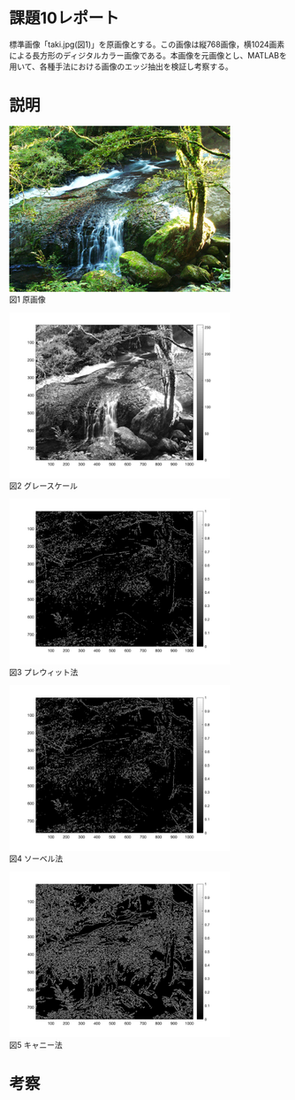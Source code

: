 # 課題10レポート
標準画像「taki.jpg(図1)」を原画像とする。この画像は縦768画像，横1024画素による長方形のディジタルカラー画像である。本画像を元画像とし、MATLABを用いて、各種手法における画像のエッジ抽出を検証し考察する。

# 説明
<img src="https://github.com/SamuraiProject/lecture_image_processing/blob/master/images/origin/taki.jpg" width="400"><br />
図1 原画像 

<img src="https://github.com/SamuraiProject/lecture_image_processing/blob/master/images/kadai10/taki-gs.png" width="400"><br />
図2 グレースケール

<img src="https://github.com/SamuraiProject/lecture_image_processing/blob/master/images/kadai10/taki-prewit.png" width="400"><br />
図3 プレウィット法

<img src="https://github.com/SamuraiProject/lecture_image_processing/blob/master/images/kadai10/taki-sobel.png" width="400"><br />
図4 ソーベル法

<img src="https://github.com/SamuraiProject/lecture_image_processing/blob/master/images/kadai10/taki-cannie.png" width="400"><br />
図5 キャニー法

# 考察
